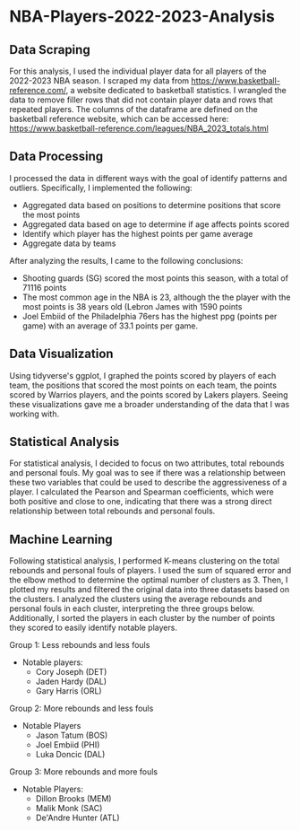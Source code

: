 # NBA-Players-2022-2023-Analysis

## Data Scraping
For this analysis, I used the individual player data for all players of the 2022-2023 NBA season. I scraped my data from https://www.basketball-reference.com/, a website dedicated to basketball statistics. I wrangled the data to remove filler rows that did not contain player data and rows that repeated players. The columns of the dataframe are defined on the basketball reference website, which can be accessed here: https://www.basketball-reference.com/leagues/NBA_2023_totals.html

## Data Processing
I processed the data in different ways with the goal of identify patterns and outliers. Specifically, I implemented the following:
* Aggregated data based on positions to determine positions that score the most points
* Aggregated data based on age to determine if age affects points scored
* Identify which player has the highest points per game average
* Aggregate data by teams

After analyzing the results, I came to the following conclusions:
* Shooting guards (SG) scored the most points this season, with a total of 71116 points
* The most common age in the NBA is 23, although the the player with the most points is 38 years old (Lebron James with 1590 points
* Joel Embiid of the Philadelphia 76ers has the highest ppg (points per game) with an average of 33.1 points per game.

## Data Visualization
Using tidyverse's ggplot, I graphed the points scored by players of each team, the positions that scored the most points on each team, the points scored by Warrios players, and the points scored by Lakers players. Seeing these visualizations gave me a broader understanding of the data that I was working with. 

## Statistical Analysis
For statistical analysis, I decided to focus on two attributes, total rebounds and personal fouls. My goal was to see if there was a relationship between these two variables that could be used to describe the aggressiveness of a player. I calculated the Pearson and Spearman coefficients, which were both positive and close to one, indicating that there was a strong direct relationship between total rebounds and personal fouls.

## Machine Learning
Following statistical analysis, I performed K-means clustering on the total rebounds and personal fouls of players. I used the sum of squared error and the elbow method to determine the optimal number of clusters as 3. Then, I plotted my results and filtered the original data into three datasets based on the clusters. I analyzed the clusters using the average rebounds and personal fouls in each cluster, interpreting the three groups below. Additionally, I sorted the players in each cluster by the number of points they scored to easily identify notable players. 

Group 1: Less rebounds and less fouls
* Notable players:
  * Cory Joseph (DET)
  * Jaden Hardy (DAL)
  * Gary Harris (ORL)

Group 2: More rebounds and less fouls
* Notable Players
  * Jason Tatum (BOS)
  * Joel Embiid (PHI)
  * Luka Doncic (DAL)

Group 3: More rebounds and more fouls
* Notable Players:
  * Dillon Brooks (MEM)
  * Malik Monk (SAC)
  * De'Andre Hunter (ATL)


